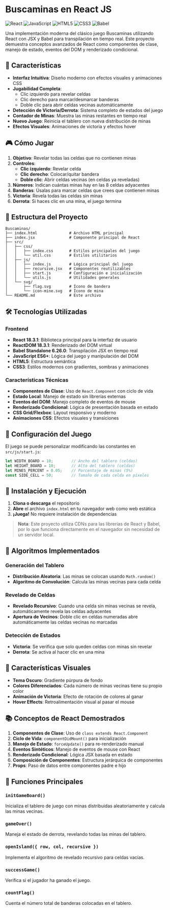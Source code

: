 # Buscaminas en React JS

![React](https://img.shields.io/badge/React-18.3.1-61DAFB?style=for-the-badge&logo=react&logoColor=white)
![JavaScript](https://img.shields.io/badge/JavaScript-ES6-F7DF1E?style=for-the-badge&logo=javascript&logoColor=black)
![HTML5](https://img.shields.io/badge/HTML5-E34F26?style=for-the-badge&logo=html5&logoColor=white)
![CSS3](https://img.shields.io/badge/CSS3-1572B6?style=for-the-badge&logo=css3&logoColor=white)
![Babel](https://img.shields.io/badge/Babel-6.26.0-F9DC3E?style=for-the-badge&logo=babel&logoColor=black)

Una implementación moderna del clásico juego Buscaminas utilizando React con JSX y Babel para transpilación en tiempo real. Este proyecto demuestra conceptos avanzados de React como componentes de clase, manejo de estado, eventos del DOM y renderizado condicional.

## 🚀 Características

- **Interfaz Intuitiva**: Diseño moderno con efectos visuales y animaciones CSS
- **Jugabilidad Completa**: 
  - Clic izquierdo para revelar celdas
  - Clic derecho para marcar/desmarcar banderas
  - Doble clic para abrir celdas vecinas automáticamente
- **Detección de Victoria/Derrota**: Sistema completo de estados del juego
- **Contador de Minas**: Muestra las minas restantes en tiempo real
- **Nuevo Juego**: Reinicia el tablero con nueva distribución de minas
- **Efectos Visuales**: Animaciones de victoria y efectos hover

## 🎮 Cómo Jugar

1. **Objetivo**: Revelar todas las celdas que no contienen minas
2. **Controles**:
   - **Clic izquierdo**: Revelar celda
   - **Clic derecho**: Colocar/quitar bandera
   - **Doble clic**: Abrir celdas vecinas (en celdas ya reveladas)
3. **Números**: Indican cuántas minas hay en las 8 celdas adyacentes
4. **Banderas**: Úsalas para marcar celdas que crees que contienen minas
5. **Victoria**: Revela todas las celdas sin minas
6. **Derrota**: Si haces clic en una mina, el juego termina

## 📁 Estructura del Proyecto

```
Buscaminas/
├── index.html              # Archivo HTML principal
├── index.jsx               # Componente principal de React
├── src/
│   ├── css/
│   │   ├── index.css       # Estilos principales del juego
│   │   └── util.css        # Estilos utilitarios
│   ├── js/
│   │   ├── index.js        # Lógica principal del juego
│   │   ├── recursive.jsx   # Componentes reutilizables
│   │   ├── start.js        # Configuración e inicialización
│   │   └── utils.js        # Utilidades generales
│   └── svg/
│       ├── flag.svg        # Ícono de bandera
│       └── icon-mine.svg   # Ícono de mina
└── README.md               # Este archivo
```

## 🛠️ Tecnologías Utilizadas

### Frontend
- **React 18.3.1**: Biblioteca principal para la interfaz de usuario
- **ReactDOM 18.3.1**: Renderizado del DOM virtual
- **Babel Standalone 6.26.0**: Transpilación JSX en tiempo real
- **JavaScript ES6+**: Lógica del juego y manipulación del DOM
- **HTML5**: Estructura semántica
- **CSS3**: Estilos modernos con gradientes, sombras y animaciones

### Características Técnicas
- **Componentes de Clase**: Uso de `React.Component` con ciclo de vida
- **Estado Local**: Manejo de estado sin librerías externas
- **Eventos del DOM**: Manejo completo de eventos de mouse
- **Renderizado Condicional**: Lógica de presentación basada en estado
- **CSS Grid/Flexbox**: Layout responsivo y moderno
- **Animaciones CSS**: Efectos visuales y transiciones

## 🎯 Configuración del Juego

El juego se puede personalizar modificando las constantes en `src/js/start.js`:

```javascript
let WIDTH_BOARD = 10;        // Ancho del tablero (celdas)
let HEIGHT_BOARD = 10;       // Alto del tablero (celdas)
let MINES_PERCENT = 0.05;    // Porcentaje de minas (5%)
const SIDE_CELL = 50;        // Tamaño de cada celda en píxeles
```

## 🚀 Instalación y Ejecución

1. **Clona o descarga** el repositorio
2. **Abre** el archivo `index.html` en tu navegador web como web estática
3. **¡Juega!** No requiere instalación de dependencias

> **Nota**: Este proyecto utiliza CDNs para las librerías de React y Babel, por lo que funciona directamente en el navegador sin necesidad de un servidor local.

## 🧠 Algoritmos Implementados

### Generación del Tablero
- **Distribución Aleatoria**: Las minas se colocan usando `Math.random()`
- **Algoritmo de Convolución**: Calcula las minas vecinas para cada celda

### Revelado de Celdas
- **Revelado Recursivo**: Cuando una celda sin minas vecinas se revela, automáticamente revela las celdas adyacentes
- **Apertura de Vecinos**: Doble clic en celdas numeradas abre automáticamente las celdas vecinas no marcadas

### Detección de Estados
- **Victoria**: Se verifica que solo queden celdas con minas sin revelar
- **Derrota**: Se activa al hacer clic en una mina

## 🎨 Características Visuales

- **Tema Oscuro**: Gradiente púrpura de fondo
- **Colores Diferenciados**: Cada número de minas vecinas tiene su propio color
- **Animación de Victoria**: Efecto de rotación de colores al ganar
- **Hover Effects**: Retroalimentación visual al pasar el mouse

## 📚 Conceptos de React Demostrados

1. **Componentes de Clase**: Uso de `class extends React.Component`
2. **Ciclo de Vida**: `componentDidMount()` para inicialización
3. **Manejo de Estado**: `forceUpdate()` para re-renderizado manual
4. **Eventos Sintéticos**: Manejo de eventos de mouse con React
5. **Renderizado Condicional**: Lógica JSX basada en estado
6. **Composición de Componentes**: Estructura jerárquica de componentes
7. **Props**: Paso de datos entre componentes padre e hijo

## 🔧 Funciones Principales

### `initGameBoard()`
Inicializa el tablero de juego con minas distribuidas aleatoriamente y calcula las minas vecinas.

### `gameOver()`
Maneja el estado de derrota, revelando todas las minas del tablero.

### `openIsland({ row, col, recursive })`
Implementa el algoritmo de revelado recursivo para celdas vacías.

### `successGame()`
Verifica si el jugador ha ganado el juego.

### `countFlag()`
Cuenta el número total de banderas colocadas en el tablero.